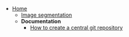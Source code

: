 * [Home](https://cbiit.github.io/fnlcr-bids-hpc)
  * [Image segmentation](https://cbiit.github.io/fnlcr-bids-hpc/image_segmentation)
  * **Documentation**
    * [How to create a central git repository](https://cbiit.github.io/fnlcr-bids-hpc/documentation/how_to_create_a_central_git_repo.md)
